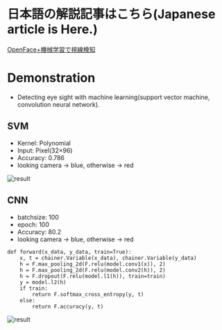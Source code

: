 # 日本語の解説記事はこちら(Japanese article is Here.)
[OpenFace+機械学習で視線検知](https://qiita.com/29Takuya/items/5c95b2a1fa42975305c9)

# Demonstration
- Detecting eye sight with machine learning(support vector machine, convolution neural network).

## SVM
- Kernel: Polynomial
- Input:  Pixel(32×96)
- Accuracy: 0.786
- looking camera -> blue, otherwise -> red
  
 ![result](https://github.com/29Takuya/EyeSight/blob/media/output_svm.gif)
 
 
## CNN
- batchsize: 100
- epoch: 100
- Accuracy: 80.2
- looking camera -> blue, otherwise -> red
```
def forward(x_data, y_data, train=True):
    x, t = chainer.Variable(x_data), chainer.Variable(y_data)
    h = F.max_pooling_2d(F.relu(model.conv1(x)), 2)
    h = F.max_pooling_2d(F.relu(model.conv2(h)), 2)
    h = F.dropout(F.relu(model.l1(h)), train=train)
    y = model.l2(h)
    if train:
        return F.softmax_cross_entropy(y, t)
    else:
        return F.accuracy(y, t)
```

![result](https://github.com/29Takuya/EyeSight/blob/media/output_cnn.gif)
